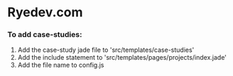 # Ryedev.com

### To add case-studies:
1. Add the case-study jade file to 'src/templates/case-studies'
2. Add the include statement to 'src/templates/pages/projects/index.jade'
3. Add the file name to config.js